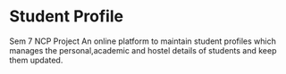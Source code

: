 # Student Profile
Sem 7 NCP Project 
An online platform to maintain student profiles which manages the personal,academic and hostel details of students and keep them updated.

